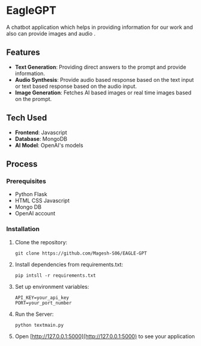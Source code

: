 # EagleGPT

A chatbot application which helps in providing information for our work and also can provide images and audio .

## Features

- **Text Generation**: Providing direct answers to the prompt and provide information.
- **Audio Synthesis**: Provide audio based response based on the text input or text based response based on the audio input.
- **Image Generation**: Fetches AI based images or real time images based on the prompt.

## Tech Used

- **Frontend**: Javascript
- **Database**: MongoDB
- **AI Model**: OpenAI's models

## Process

### Prerequisites

- Python Flask
- HTML CSS Javascript
- Mongo DB
- OpenAI account

### Installation 
1. Clone the repository:
   ```
   git clone https://github.com/Magesh-S06/EAGLE-GPT
   ```
2. Install dependencies from requirements.txt:
   ```
   pip intsll -r requirements.txt
   ```
3. Set up environment variables:
   ```
   API_KEY=your_api_key
   PORT=your_port_number
   ```
4. Run the Server:
   ```
   python textmain.py
   ```
5. Open [http://127.0.0.1:5000](http://127.0.0.1:5000) to see your application 
